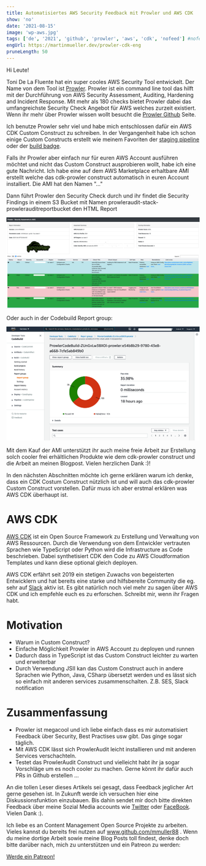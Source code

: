 ```yaml
---
title: Automatisiertes AWS Security Feedback mit Prowler und AWS CDK
show: 'no'
date: '2021-08-15'
image: 'wp-aws.jpg'
tags: ['de', '2021', 'github', 'prowler', 'aws', 'cdk', 'nofeed'] #nofeed
engUrl: https://martinmueller.dev/prowler-cdk-eng
pruneLength: 50
---
```


Hi Leute!

Toni De La Fluente hat ein super cooles AWS Security Tool entwickelt. Der Name von dem Tool ist [Prowler](https://github.com/toniblyx/prowler). Prowler ist ein command line tool das hilft mit der Durchführung von AWS Security Assessment, Auditing, Hardening and Incident Response. Mit mehr als 180 checks bietet Prowler dabei das umfangreichste Security Check Angebot für AWS welches zurzeit existiert. Wenn ihr mehr über Prowler wissen wollt besucht die [Prowler Github](https://github.com/toniblyx/prowler) Seite.

Ich benutze Prowler sehr viel und habe mich entschlossen dafür ein AWS CDK Custom Construct zu schreiben. In der Vergangenheit habe ich schon einige Custom Constructs erstellt wie meinem Favoriten der [staging pipeline](https://github.com/mmuller88/aws-cdk-staging-pipeline) oder der [build badge](https://github.com/mmuller88/aws-cdk-build-badge).

Falls ihr Prowler aber einfach nur für euren AWS Account ausführen möchtet und nicht das Custom Construct ausprobieren wollt, habe ich eine gute Nachricht. Ich habe eine auf dem AWS Marketplace erhaltbare AMI erstellt welche das cdk-prowler construct automatisch in euren Account installiert. Die AMI hat den Namen "..."

Dann führt Prowler den Security Check durch und ihr findet die Security Findings in einem S3 Bucket mit Namen prowleraudit-stack-prowlerauditreportbucket den HTML Report

![html results](html-out.png)

Oder auch in der Codebuild Report group:

![Report group](report-group-out.png)

Mit dem Kauf der AMI unterstützt ihr auch meine freie Arbeit zur Erstellung solch cooler frei erhältlichen Produkte wie dem cdk-prowler construct und die Arbeit an meinen Blogpost. Vielen herzlichen Dank :)!

In den nächsten Abschnitten möchte ich gerne erklären warum ich denke, dass ein CDK Costum Construct nützlich ist und will auch das cdk-prowler Custom Construct vorstellen. Dafür muss ich aber erstmal erklären was AWS CDK überhaupt ist.

# AWS CDK
[AWS CDK](https://github.com/aws/aws-cdk) ist ein Open Source Framework zu Erstellung und Verwaltung von AWS Ressourcen. Durch die Verwendung von dem Entwickler vertrauten Sprachen wie TypeScript oder Python wird die Infrastructure as Code beschrieben. Dabei synthetisiert CDK den Code zu AWS Cloudformation Templates und kann diese optional gleich deployen.

AWS CDK erfährt seit 2019 ein stetigen Zuwachs von begeisterten Entwicklern und hat bereits eine starke und hilfsbereite Community die eg. sehr auf [Slack](https://cdk-dev.slack.com) aktiv ist. Es gibt natürlich noch viel mehr zu sagen über AWS CDK und ich empfehle euch es zu erforschen. Schreibt mir, wenn ihr Fragen habt.
# Motivation

* Warum in Custom Construct?
* Einfache Möglichkeit Prowler in AWS Account zu deployen und runnen
* Dadurch dass in TypeScript ist das Custom Construct leichter zu warten und erweiterbar
* Durch Verwendung JSII kan das Custom Construct auch in andere Sprachen wie Python, Java, CSharp übersetzt werden und es lässt sich so einfach mit anderen services zusammenschalten. Z.B. SES, Slack notification

# Zusammenfassung
* Prowler ist megacool und ich liebe einfach dass es mir automatisiert Feedback über Security, Best Practises usw gibt. Das ginge sogar täglich.
* Mit AWS CDK lässt sich ProwlerAudit leicht installieren und mit anderen Services verschachteln.
* Testet das ProwlerAudit Construct und vielleicht habt ihr ja sogar Vorschläge um es noch cooler zu machen. Gerne könnt ihr dafür auch PRs in Github erstellen
...

An die tollen Leser dieses Artikels sei gesagt, dass Feedback jeglicher Art gerne gesehen ist. In Zukunft werde ich versuchen hier eine Diskussionsfunktion einzubauen. Bis dahin sendet mir doch bitte direkten Feedback über meine Sozial Media accounts wie [Twitter](https://twitter.com/MartinMueller_) oder [FaceBook](https://www.facebook.com/martin.muller.10485). Vielen Dank :).

Ich liebe es an Content Management Open Source Projekte zu arbeiten. Vieles kannst du bereits frei nutzen auf www.github.com/mmuller88 . Wenn du meine dortige Arbeit sowie meine Blog Posts toll findest, denke doch bitte darüber nach, mich zu unterstützen und ein Patreon zu werden:

<a href="https://www.patreon.com/bePatron?u=29010217" data-patreon-widget-type="become-patron-button">Werde ein Patreon!</a><script async src="https://c6.patreon.com/becomePatronButton.bundle.js"></script>